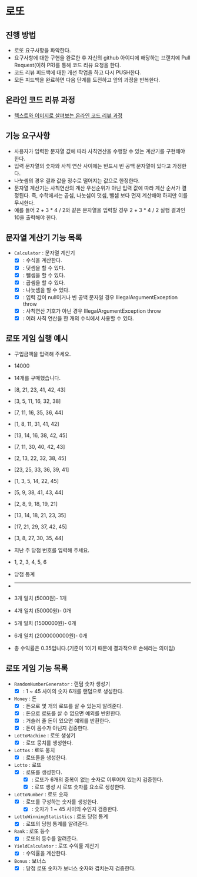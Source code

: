# 로또

## 진행 방법

* 로또 요구사항을 파악한다.
* 요구사항에 대한 구현을 완료한 후 자신의 github 아이디에 해당하는 브랜치에 Pull Request(이하 PR)를 통해 코드 리뷰 요청을 한다.
* 코드 리뷰 피드백에 대한 개선 작업을 하고 다시 PUSH한다.
* 모든 피드백을 완료하면 다음 단계를 도전하고 앞의 과정을 반복한다.

## 온라인 코드 리뷰 과정

* [텍스트와 이미지로 살펴보는 온라인 코드 리뷰 과정](https://github.com/next-step/nextstep-docs/tree/master/codereview)

## 기능 요구사항

* 사용자가 입력한 문자열 값에 따라 사칙연산을 수행할 수 있는 계산기를 구현해야 한다.
* 입력 문자열의 숫자와 사칙 연산 사이에는 반드시 빈 공백 문자열이 있다고 가정한다.
* 나눗셈의 경우 결과 값을 정수로 떨어지는 값으로 한정한다.
* 문자열 계산기는 사칙연산의 계산 우선순위가 아닌 입력 값에 따라 계산 순서가 결정된다. 즉, 수학에서는 곱셈, 나눗셈이 덧셈, 뺄셈 보다 먼저 계산해야 하지만 이를 무시한다.
* 예를 들어 2 + 3 * 4 / 2와 같은 문자열을 입력할 경우 2 + 3 * 4 / 2 실행 결과인 10을 출력해야 한다.

## 문자열 계산기 기능 목록

* `Calculator` : 문자열 계산기
    * [x] : 수식을 계산한다.
    * [x] : 덧셈을 할 수 있다.
    * [x] : 뺄셈을 할 수 있다.
    * [x] : 곱셈을 할 수 있다.
    * [x] : 나눗셈을 할 수 있다.
    * [x] : 입력 값이 null이거나 빈 공백 문자일 경우 IllegalArgumentException throw
    * [x] : 사칙연산 기호가 아닌 경우 IllegalArgumentException throw
    * [x] : 여러 사칙 연산을 한 개의 수식에서 사용할 수 있다.

## 로또 게임 실행 예시

* 구입금액을 입력해 주세요.
* 14000
* 14개를 구매했습니다.
* [8, 21, 23, 41, 42, 43]
* [3, 5, 11, 16, 32, 38]
* [7, 11, 16, 35, 36, 44]
* [1, 8, 11, 31, 41, 42]
* [13, 14, 16, 38, 42, 45]
* [7, 11, 30, 40, 42, 43]
* [2, 13, 22, 32, 38, 45]
* [23, 25, 33, 36, 39, 41]
* [1, 3, 5, 14, 22, 45]
* [5, 9, 38, 41, 43, 44]
* [2, 8, 9, 18, 19, 21]
* [13, 14, 18, 21, 23, 35]
* [17, 21, 29, 37, 42, 45]
* [3, 8, 27, 30, 35, 44]

* 지난 주 당첨 번호를 입력해 주세요.
* 1, 2, 3, 4, 5, 6

* 당첨 통계
* ---------
* 3개 일치 (5000원)- 1개
* 4개 일치 (50000원)- 0개
* 5개 일치 (1500000원)- 0개
* 6개 일치 (2000000000원)- 0개
* 총 수익률은 0.35입니다.(기준이 1이기 때문에 결과적으로 손해라는 의미임)

## 로또 게임 기능 목록
* `RandomNumberGenerator` : 랜덤 숫자 생성기
  * [x] : 1 ~ 45 사이의 숫자 6개를 랜덤으로 생성한다.

* `Money` : 돈
  * [x] : 돈으로 몇 개의 로또를 살 수 있는지 알려준다.
   * [x] : 돈으로 로또를 살 수 없으면 예외를 반환한다.
   * [x] : 거슬러 줄 돈이 있으면 예외를 반환한다.
  * [x] : 돈이 음수가 아닌지 검증한다.

* `LottoMachine` : 로또 생성기
  * [x] : 로또 뭉치를 생성한다.

* `Lottos` : 로또 뭉치
  * [x] : 로또들을 생성한다.

* `Lotto` : 로또 
  * [x] : 로또를 생성한다.
    * [x] : 로또가 6개의 중복이 없는 숫자로 이루어져 있는지 검증한다.
    * [x] : 로또 생성 시 로또 숫자를 요소로 생성한다.

* `LottoNumber` : 로또 숫자
  * [x] : 로또를 구성하는 숫자를 생성한다.
    * [x] : 숫자가 1 ~ 45 사이의 수인지 검증한다.

* `LottoWinningStatistics` : 로또 당첨 통계
  * [x] : 로또의 당첨 통계를 알려준다.

* `Rank` : 로또 등수
  * [x] : 로또의 등수를 알려준다.

* `YieldCalculator` : 로또 수익률 계산기
  * [x] : 수익률을 계산한다.

* `Bonus` : 보너스
  * [x] : 당첨 로또 숫자가 보너스 숫자와 겹치는지 검증한다.
